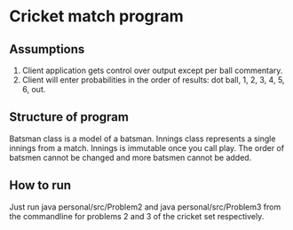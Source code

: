 # Cricket match program

## Assumptions

1.  Client application gets control over output except per ball commentary.
2.  Client will enter probabilities in the order of results: dot ball, 1, 2, 3, 4, 5, 6, out.

## Structure of program

Batsman class is a model of a batsman. Innings class represents a single innings from a match. Innings is immutable once you call play. The order of batsmen cannot be changed and more batsmen cannot be added.

## How to run

Just run  java personal/src/Problem2 and java personal/src/Problem3 from the commandline for problems 2 and 3 of the cricket set respectively.
